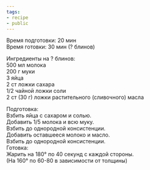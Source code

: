 ```yaml
---
tags:
- recipe
- public
---
```


Время подготовки: 20 мин  
Время готовки: 30 мин (? блинов)

Ингредиенты на ? блинов:  
500 мл молока  
200 г муки  
3 яйца  
2 ст ложки сахара  
1/2 чайной ложки соли  
2 ст (30 г) ложки растительного (сливочного) масла

Подготовка:  
Взбить яйца с сахаром и солью.  
Добавить 1/5 молока и всю муку.  
Взбить до однородной консистенции.  
Добавить оставшееся молоко и масло.  
Взбить до однородной консистенции.  
Готовка:  
Жарить на 180° по 40 секунд с каждой стороны.  
(На 160° по 60-80 в зависимости от толщины)
